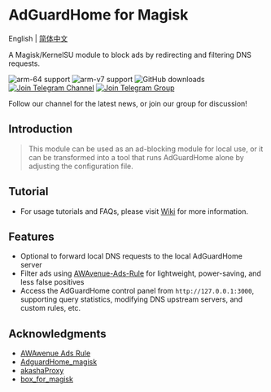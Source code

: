 # AdGuardHome for Magisk

English | [简体中文](README.md)

A Magisk/KernelSU module to block ads by redirecting and filtering DNS requests.

![arm-64 support](https://img.shields.io/badge/arm--64-support-blue)
![arm-v7 support](https://img.shields.io/badge/arm--v7-support-red)
![GitHub downloads](https://img.shields.io/github/downloads/twoone-3/AdguardHome/total)
[![Join Telegram Channel](https://img.shields.io/badge/Telegram-Join%20Channel-yellow?logo=telegram)](https://t.me/adguardhome_for_magisk_release)
[![Join Telegram Group](https://img.shields.io/badge/Telegram-Join%20Group-orange?logo=telegram)](https://t.me/+mdZL11mJjxhkYjdl)

Follow our channel for the latest news, or join our group for discussion!

## Introduction

> This module can be used as an ad-blocking module for local use, or it can be transformed into a tool that runs AdGuardHome alone by adjusting the configuration file.

## Tutorial

- For usage tutorials and FAQs, please visit [Wiki](https://github.com/twoone-3/AdGuardHomeForMagisk/wiki) for more information.

## Features

- Optional to forward local DNS requests to the local AdGuardHome server
- Filter ads using [AWAvenue-Ads-Rule](https://github.com/TG-Twilight/AWAvenue-Ads-Rule) for lightweight, power-saving, and less false positives
- Access the AdGuardHome control panel from `http://127.0.0.1:3000`, supporting query statistics, modifying DNS upstream servers, and custom rules, etc.

## Acknowledgments

- [AWAwenue Ads Rule](https://github.com/TG-Twilight/AWAvenue-Ads-Rule)
- [AdguardHome_magisk](https://github.com/410154425/AdGuardHome_magisk)
- [akashaProxy](https://github.com/ModuleList/akashaProxy)
- [box_for_magisk](https://github.com/taamarin/box_for_magisk)
